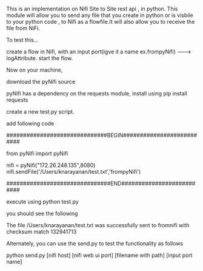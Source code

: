 This is an implementation on Nifi Site to Site rest api , in python. This module will allow you to send any file that you create in python or is visbile to your python code , to Nifi as a flowfile.It will also allow you to receive the file from NiFi.

To test this...

create  a flow in Nifi, with an input port(igve it a name ex.frompyNifi) ---> logAttribute. start the flow.

Now on your machine,

download the pyNifi source

pyNifi has a dependency on the requests module, install using pip install requests

create a new test.py script.

add following code

##############################BEGIN##########################

from pyNifi import pyNifi

nifi = pyNifi("172.26.248.135",8080)
nifi.sendFile('/Users/knarayanan/test.txt','frompyNifi')


###############################END##########################

execute using python test.py

you should see the following


The file /Users/knarayanan/test.txt was successfully sent to fromnifi with checksum match 132941713


Alternately, you can use the send.py to test the functionality as follows

python send.py [nifi host] [nifi web ui port] [filename with path] [input port name]






